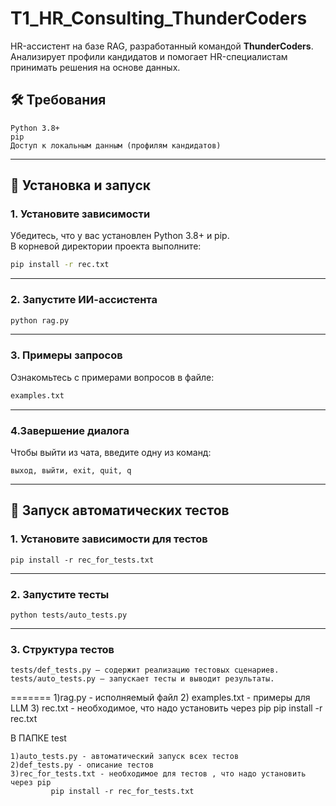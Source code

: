 # T1_HR_Consulting_ThunderCoders

HR-ассистент на базе RAG, разработанный командой **ThunderCoders**. Анализирует профили кандидатов и помогает HR-специалистам принимать решения на основе данных.


## 🛠 Требования 

    Python 3.8+
    pip
    Доступ к локальным данным (профилям кандидатов)
     

---

## 🧩 Установка и запуск

### 1. Установите зависимости

Убедитесь, что у вас установлен Python 3.8+ и pip.  
В корневой директории проекта выполните:

```bash
pip install -r rec.txt
```

---

### 2. Запустите ИИ-ассистента

```bash
python rag.py
```

---

### 3. Примеры запросов 

Ознакомьтесь с примерами вопросов в файле:

```txt
examples.txt
```

---

### 4.Завершение диалога 

Чтобы выйти из чата, введите одну из команд:
```
выход, выйти, exit, quit, q 
```

---

## 🧪 Запуск автоматических тестов

### 1. Установите зависимости для тестов

```
pip install -r rec_for_tests.txt
```

---

### 2. Запустите тесты

```
python tests/auto_tests.py
```

---

### 3. Структура тестов

```
tests/def_tests.py — содержит реализацию тестовых сценариев.
tests/auto_tests.py — запускает тесты и выводит результаты.
```

=======
1)rag.py - исполняемый файл
2) examples.txt - примеры для LLM
3) rec.txt - необходимое, что надо установить через pip
         pip install -r rec.txt

 В ПАПКЕ test
```
1)auto_tests.py - автоматический запуск всех тестов
2)def_tests.py - описание тестов
3)rec_for_tests.txt - необходимое для тестов , что надо установить через pip
         pip install -r rec_for_tests.txt
```
